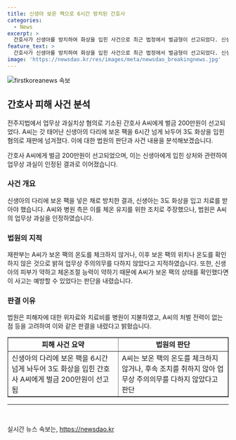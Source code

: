 ```yaml
---
title: 신생아 보온 팩으로 6시간 방치된 간호사
categories:
  - News
excerpt: >
  간호사가 신생아를 방치하여 화상을 입힌 사건으로 최근 법정에서 벌금형이 선고되었다. 신생아의 다리에 보온 팩을 넣고 6시간 동안 방치한 간호사는 업무상 과실치상 혐의로 200만원의 벌금을 부과받았으며, 재판부는 간호사의 업무상 부주의를 지적했다. 피해자의 어린 피부와 체온조절 능력을 고려해 간호사가 사고를 방지할 수 있었던 가능성을 언급하며, 벌금형의 이유를 설명했다.
feature_text: >
  간호사가 신생아를 방치하여 화상을 입힌 사건으로 최근 법정에서 벌금형이 선고되었다. 신생아의 다리에 보온 팩을 넣고 6시간 동안 방치한 간호사는 업무상 과실치상 혐의로 200만원의 벌금을 부과받았으며, 재판부는 간호사의 업무상 부주의를 지적했다. 피해자의 어린 피부와 체온조절 능력을 고려해 간호사가 사고를 방지할 수 있었던 가능성을 언급하며, 벌금형의 이유를 설명했다.
image: 'https://newsdao.kr/res/images/meta/newsdao_breakingnews.jpg'
---
```


<p><img src="https://newsdao.kr/res/images/meta/newsdao_breakingnews.jpg" alt="firstkoreanews 속보" /></p>

<h2 data-ke-size="size26">간호사 피해 사건 분석</h2>

<p>전주지법에서 업무상 과실치상 혐의로 기소된 간호사 A씨에게 벌금 200만원이 선고되었다. A씨는 갓 태어난 신생아의 다리에 보온 팩을 6시간 넘게 놔두어 3도 화상을 입힌 혐의로 재판에 넘겨졌다. 이에 대한 법원의 판단과 사건 내용을 분석해보겠습니다.</p>

<p data-ke-size="size16">간호사 A씨에게 벌금 200만원이 선고되었으며, 이는 신생아에게 입힌 상처와 관련하여 업무상 과실이 인정된 결과로 이어졌습니다.</p>

<h3>사건 개요</h3>

<p>신생아의 다리에 보온 팩을 넣은 채로 방치한 결과, 신생아는 3도 화상을 입고 치료를 받아야 했습니다. A씨와 병원 측은 이를 체온 유지를 위한 조치로 주장했으나, 법원은 A씨의 업무상 과실을 인정하였습니다.</p>

<h3>법원의 지적</h3>

<p>재판부는 A씨가 보온 팩의 온도를 체크하지 않거나, 이후 보온 팩의 위치나 온도를 확인하지 않은 것으로 밝혀 업무상 주의의무를 다하지 않았다고 지적하였습니다. 또한, 신생아의 피부가 약하고 체온조절 능력이 약하기 때문에 A씨가 보온 팩의 상태를 확인했다면 이 사고는 예방할 수 있었다는 판단을 내렸습니다.</p>

<h3>판결 이유</h3>

<p>법원은 피해자에 대한 위자료와 치료비를 병원이 지불하였고, A씨의 처벌 전력이 없는 점 등을 고려하여 이와 같은 판결을 내렸다고 밝혔습니다.</p>

<table style="width: 100%;" border="1">
<tbody>
<tr>
<td style="text-align: center; height: 17px;"><b>피해 사건 요약</b></td>
<td style="text-align: center; height: 17px;"><b>법원의 판단</b></td>
</tr>
<tr>
<td style="text-align: left; height: 17px;">신생아의 다리에 보온 팩을 6시간 넘게 놔두어 3도 화상을 입힌 간호사 A씨에게 벌금 200만원이 선고됨</td>
<td style="text-align: left; height: 17px;">A씨는 보온 팩의 온도를 체크하지 않거나, 후속 조치를 취하지 않아 업무상 주의의무를 다하지 않았다고 판단</td>
</tr>
</tbody>
</table>

<hr>

<p data-ke-size="size16">&nbsp;</p>
실시간 뉴스 속보는, <a href="https://newsdao.kr" rel="dofollow">https://newsdao.kr</a>


